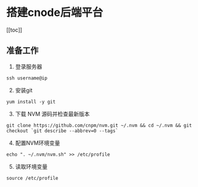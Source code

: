 # 搭建cnode后端平台
[[toc]]
## 准备工作

1. 登录服务器
```shell
ssh username@ip
```

2. 安装git
```
yum install -y git
```

3. 下载 NVM 源码并检查最新版本
```
git clone https://github.com/cnpm/nvm.git ~/.nvm && cd ~/.nvm && git checkout `git describe --abbrev=0 --tags`
```

4. 配置NVM环境变量
```
echo ". ~/.nvm/nvm.sh" >> /etc/profile
```

5. 读取环境变量

```
source /etc/profile
```


